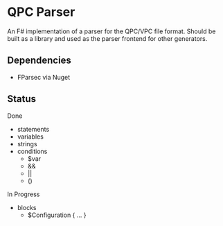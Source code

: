 # QPC Parser

An F# implementation of a parser for the QPC/VPC file format. Should
be built as a library and used as the parser frontend for other generators.

## Dependencies

- FParsec via Nuget

## Status

Done
- statements
- variables
- strings
- conditions
    - $var
    - &&
    - ||
    - ()

In Progress
- blocks
    - $Configuration { ... }
